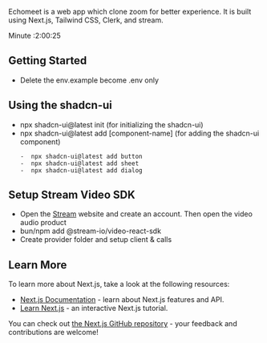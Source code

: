 Echomeet is a web app which clone zoom for better experience. It is built using Next.js, Tailwind CSS, Clerk, and stream.

Minute :2:00:25

## Getting Started

-   Delete the env.example become .env only

## Using the shadcn-ui

-   npx shadcn-ui@latest init (for initializing the shadcn-ui)
-   npx shadcn-ui@latest add [component-name] (for adding the shadcn-ui component)
    ```text
    -  npx shadcn-ui@latest add button
    -  npx shadcn-ui@latest add sheet
    -  npx shadcn-ui@latest add dialog
    ```

## Setup Stream Video SDK

-   Open the [Stream](https://getstream.io/) website and create an account. Then open the video audio product
-   bun/npm add @stream-io/video-react-sdk
-   Create provider folder and setup client & calls

## Learn More

To learn more about Next.js, take a look at the following resources:

-   [Next.js Documentation](https://nextjs.org/docs) - learn about Next.js features and API.
-   [Learn Next.js](https://nextjs.org/learn) - an interactive Next.js tutorial.

You can check out [the Next.js GitHub repository](https://github.com/vercel/next.js/) - your feedback and contributions are welcome!
